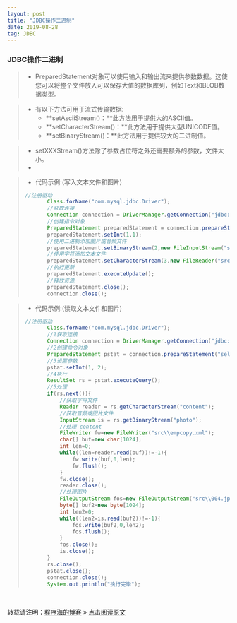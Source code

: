 ```yaml
---
layout: post
title: "JDBC操作二进制"
date: 2019-08-28
tag: JDBC
---
```

### JDBC操作二进制
    
> * PreparedStatement对象可以使用输入和输出流来提供参数数据。这使您可以将整个文件放入可以保存大值的数据库列，例如Text和BLOB数据类型。

> * 有以下方法可用于流式传输数据:
>   - **setAsciiStream()：**此方法用于提供大的ASCII值。
>   - **setCharacterStream()：**此方法用于提供大型UNICODE值。
>   - **setBinaryStream()：**此方法用于提供较大的二进制值。

> * setXXXStream()方法除了参数占位符之外还需要额外的参数，文件大小。
> * 

> * 代码示例:(写入文本文件和图片)
> ```java
> //注册驱动
>        Class.forName("com.mysql.jdbc.Driver");
>        //获取连接
>        Connection connection = DriverManager.getConnection("jdbc:mysql://localhost:3306/xxx","xxx","xxx");
>        //创建指令对象
>        PreparedStatement preparedStatement = connection.prepareStatement("insert into bigdata values(?,?,?)");
>        preparedStatement.setInt(1,1);
>        //使用二进制添加图片或音频文件
>        preparedStatement.setBinaryStream(2,new FileInputStream("src\\12.jpg"));
>        //使用字符添加文本文件
>        preparedStatement.setCharacterStream(3,new FileReader("src\\resource\\db.properties"));
>        //执行更新
>        preparedStatement.executeUpdate();
>        //释放资源
>        preparedStatement.close();
>        connection.close();
> ```

> * 代码示例:(读取文本文件和图片)
> ```java
> //注册驱动
>        Class.forName("com.mysql.jdbc.Driver");
>        //1获取连接
>        Connection connection = DriverManager.getConnection("jdbc:mysql://localhost:3306/xxx","xxx","xxx");
>        //2创建命令对象
>        PreparedStatement pstat = connection.prepareStatement("select * from bigdata where id=?");
>        //3设置参数
>        pstat.setInt(1, 2);
>        //4执行
>        ResultSet rs = pstat.executeQuery();
>        //5处理
>        if(rs.next()){
>            //获取字符文件
>            Reader reader = rs.getCharacterStream("content");
>            //获取音频或图片文件
>            InputStream is = rs.getBinaryStream("photo");
>            //处理 content
>            FileWriter fw=new FileWriter("src\\empcopy.xml");
>            char[] buf=new char[1024];
>            int len=0;
>            while((len=reader.read(buf))!=-1){
>                fw.write(buf,0,len);
>                fw.flush();
>            }
>            fw.close();
>            reader.close();
>            //处理图片
>            FileOutputStream fos=new FileOutputStream("src\\004.jpg");
>            byte[] buf2=new byte[1024];
>            int len2=0;
>            while((len2=is.read(buf2))!=-1){
>                fos.write(buf2,0,len2);
>                fos.flush();
>            }
>            fos.close();
>            is.close();
>        }
>        rs.close();
>        pstat.close();
>        connection.close();
>        System.out.println("执行完毕");
>```

<br>
    
转载请注明：[程序海的博客](https://www.shendonghai.com) » [点击阅读原文](https://www.shendonghai.com/2018/04/2018-04-05-Git%E9%85%8D%E7%BD%AE/) 
